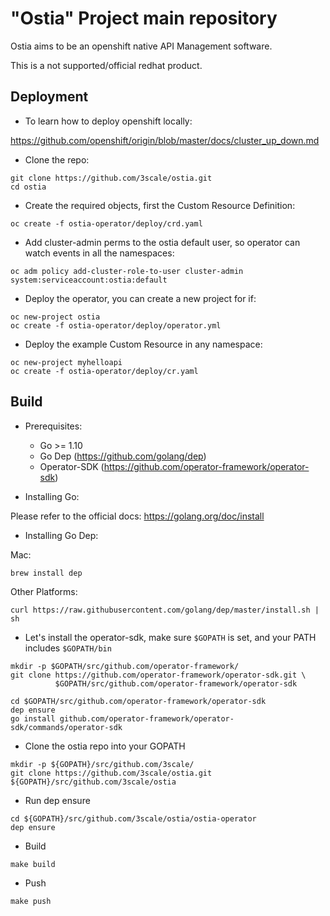 # "Ostia" Project main repository

Ostia aims to be an openshift native API Management software.

This is a not supported/official redhat product.

## Deployment

* To learn how to deploy openshift locally:

https://github.com/openshift/origin/blob/master/docs/cluster_up_down.md

* Clone the repo:

```
git clone https://github.com/3scale/ostia.git
cd ostia
```

* Create the required objects, first the Custom Resource Definition:

```
oc create -f ostia-operator/deploy/crd.yaml
```

* Add cluster-admin perms to the ostia default user, so operator can watch events in all the namespaces:

```
oc adm policy add-cluster-role-to-user cluster-admin system:serviceaccount:ostia:default
```

* Deploy the operator, you can create a new project for if:

```
oc new-project ostia
oc create -f ostia-operator/deploy/operator.yml
```

* Deploy the example Custom Resource in any namespace:

```
oc new-project myhelloapi
oc create -f ostia-operator/deploy/cr.yaml
```

## Build

* Prerequisites:

    * Go >= 1.10
    * Go Dep (https://github.com/golang/dep)
    * Operator-SDK (https://github.com/operator-framework/operator-sdk)

* Installing Go:

Please refer to the official docs: https://golang.org/doc/install

* Installing Go Dep:

Mac:
```
brew install dep
```

Other Platforms:
```
curl https://raw.githubusercontent.com/golang/dep/master/install.sh | sh
```

* Let's install the operator-sdk, make sure `$GOPATH` is set, and your PATH includes `$GOPATH/bin`

```
mkdir -p $GOPATH/src/github.com/operator-framework/
git clone https://github.com/operator-framework/operator-sdk.git \
          $GOPATH/src/github.com/operator-framework/operator-sdk

cd $GOPATH/src/github.com/operator-framework/operator-sdk
dep ensure
go install github.com/operator-framework/operator-sdk/commands/operator-sdk
```

* Clone the ostia repo into your GOPATH

```
mkdir -p ${GOPATH}/src/github.com/3scale/
git clone https://github.com/3scale/ostia.git ${GOPATH}/src/github.com/3scale/ostia
```

* Run dep ensure

```
cd ${GOPATH}/src/github.com/3scale/ostia/ostia-operator
dep ensure
```

* Build

```
make build
```

* Push

```
make push
```
